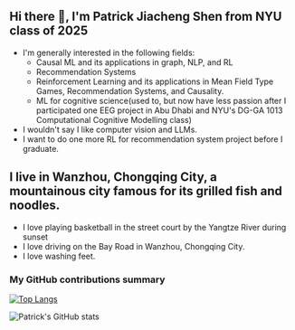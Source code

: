 ## Hi there 👋, I'm Patrick Jiacheng Shen from NYU class of 2025
-  I'm generally interested in the following fields:
    - Causal ML and its applications in graph, NLP, and RL 
    - Recommendation Systems
    - Reinforcement Learning and its applications in Mean Field Type Games, Recommendation Systems, and Causality.
    - ML for cognitive science(used to, but now have less passion after I participated one EEG project in Abu Dhabi and NYU's DG-GA 1013 Computational Cognitive Modelling class)
-  I wouldn't say I like computer vision and LLMs.
-  I want to do one more RL for recommendation system project before I graduate.

## I live in Wanzhou, Chongqing City, a mountainous city famous for its grilled fish and noodles.
- I love playing basketball in the street court by the Yangtze River during sunset
- I love driving on the Bay Road in Wanzhou, Chongqing City.
- I love washing feet.
<h3>My GitHub contributions summary</h3>

[![Top Langs](https://github-readme-stats.vercel.app/api/top-langs/?username=Patrickhshs)](https://github.com/anuraghazra/github-readme-stats)

![Patrick's GitHub stats](https://github-readme-stats.vercel.app/api?username=Patrickhshs&theme=default&show_icons=true)
